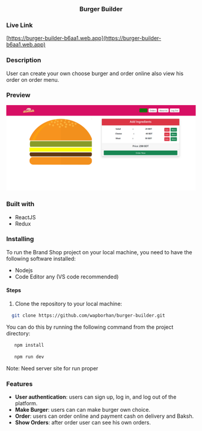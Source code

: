 
<h3 align="center">Burger Builder</h3>

### Live Link

[https://burger-builder-b6aa1.web.app](https://burger-builder-b6aa1.web.app)

### Description

User can create your own choose burger and order online also view his order on order menu.

###  Preview
![Screenshoot](https://raw.githubusercontent.com/wapborhan/burger-builder/main/src/assets/screencapture.png)

### Built with

- ReactJS
- Redux


### Installing

To run the Brand Shop project on your local machine, you need to have the following software installed:

- Nodejs
- Code Editor any (VS code recommended)

#### Steps

1. Clone the repository to your local machine:

```bash
  git clone https://github.com/wapborhan/burger-builder.git
```

You can do this by running the following command from the project directory:

```bash
   npm install
```

```bash
   npm run dev
```

Note: Need server site for run proper

### Features

- **User authentication**: users can sign up, log in, and log out of the platform.
- **Make Burger**: users can can make burger own choice.
- **Order**: users can order online and payment cash on delivery and Baksh.
- **Show Orders**: after order user can see his own orders.

